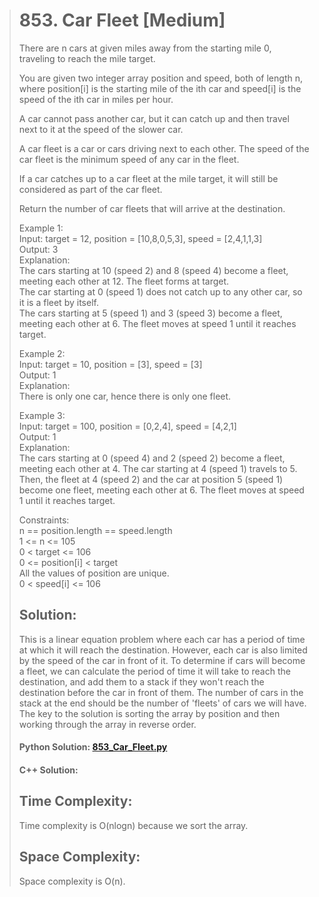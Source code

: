 ># 853. Car Fleet [Medium]
>There are n cars at given miles away from the starting mile 0, traveling to reach the mile target.
>
>You are given two integer array position and speed, both of length n, where position[i] is the starting mile of the ith car and speed[i] is the speed of the ith car in miles per hour.
>
>A car cannot pass another car, but it can catch up and then travel next to it at the speed of the slower car.
>
>A car fleet is a car or cars driving next to each other. The speed of the car fleet is the minimum speed of any car in the fleet.
>
>If a car catches up to a car fleet at the mile target, it will still be considered as part of the car fleet.
>
>Return the number of car fleets that will arrive at the destination.
>
>Example 1:  
>Input: target = 12, position = [10,8,0,5,3], speed = [2,4,1,1,3]  
>Output: 3  
>Explanation:  
>The cars starting at 10 (speed 2) and 8 (speed 4) become a fleet, meeting each other at 12. The fleet forms at target.  
>The car starting at 0 (speed 1) does not catch up to any other car, so it is a fleet by itself.  
>The cars starting at 5 (speed 1) and 3 (speed 3) become a fleet, meeting each other at 6. The fleet moves at speed 1 until it reaches target.
>
>Example 2:  
>Input: target = 10, position = [3], speed = [3]  
>Output: 1  
>Explanation:  
>There is only one car, hence there is only one fleet.
>
>Example 3:  
>Input: target = 100, position = [0,2,4], speed = [4,2,1]  
>Output: 1  
>Explanation:  
>The cars starting at 0 (speed 4) and 2 (speed 2) become a fleet, meeting each other at 4. The car starting at 4 (speed 1) travels to 5.
>Then, the fleet at 4 (speed 2) and the car at position 5 (speed 1) become one fleet, meeting each other at 6. The fleet moves at speed 1 until it reaches target.
>
>Constraints:  
>n == position.length == speed.length  
>1 <= n <= 105  
>0 < target <= 106  
>0 <= position[i] < target  
>All the values of position are unique.  
>0 < speed[i] <= 106
>
>## Solution:
>This is a linear equation problem where each car has a period of time at which it will reach the destination. However, each car is also limited by the speed of the car in front of it. To determine if cars will become a fleet, we can calculate the period of time it will take to reach the destination, and add them to a stack if they won't reach the destination before the car in front of them. The number of cars in the stack at the end should be the number of 'fleets' of cars we will have. The key to the solution is sorting the array by position and then working through the array in reverse order.
>
>#### Python Solution: [853_Car_Fleet.py](/python/853_Car_Fleet.py)
>#### C++ Solution:
>
>## Time Complexity:
>Time complexity is O(nlogn) because we sort the array.
>
>## Space Complexity:
>Space complexity is O(n).